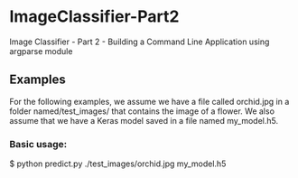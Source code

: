 # ImageClassifier-Part2
Image Classifier - Part 2 - Building a Command Line Application using argparse module 

## Examples
For the following examples, we assume we have a file called orchid.jpg in a folder named/test_images/ that contains the image of a flower. We also assume that we have a Keras model saved in a file named my_model.h5.

### Basic usage:

$ python predict.py ./test_images/orchid.jpg my_model.h5

